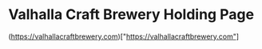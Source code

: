 # Valhalla Craft Brewery Holding Page

(https://valhallacraftbrewery.com)["https://valhallacraftbrewery.com"]